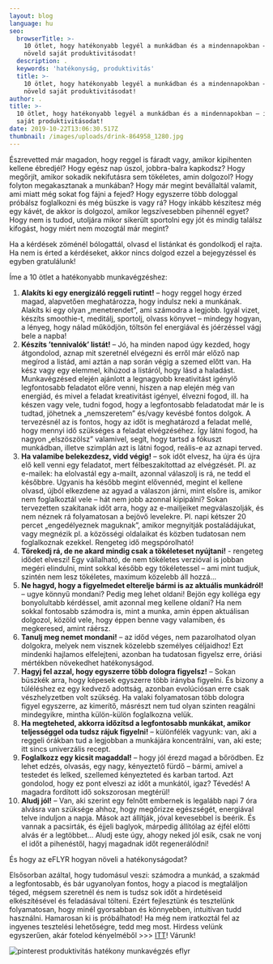 ```yaml
---
layout: blog
language: hu
seo:
  browserTitle: >-
    10 ötlet, hogy hatékonyabb legyél a munkádban és a mindennapokban – így
    növeld saját produktivitásodat!
  description: .
  keywords: 'hatékonyság, produktivitás'
  title: >-
    10 ötlet, hogy hatékonyabb legyél a munkádban és a mindennapokban – így
    növeld saját produktivitásodat!
author: .
title: >-
  10 ötlet, hogy hatékonyabb legyél a munkádban és a mindennapokban – így növeld
  saját produktivitásodat!
date: 2019-10-22T13:06:30.517Z
thumbnail: /images/uploads/drink-864958_1280.jpg
---
```

Észrevetted már magadon, hogy reggel is fáradt vagy, amikor kipihenten kellene ébredjél? Hogy egész nap úszol, jobbra-balra kapkodsz? Hogy megőrjít, amikor sokadik nekifutásra sem tökéletes, amin dolgozol? Hogy folyton megakasztanak a munkában? Hogy már megint bevállaltál valamit, ami miatt még sokat fog fájni a fejed? Hogy egyszerre több dologgal próbálsz foglalkozni és még büszke is vagy rá? Hogy inkább készítesz még egy kávét, de akkor is dolgozol, amikor legszívesebben pihennél egyet? Hogy nem is tudod, utoljára mikor sikerült sportolni egy jót és mindig találsz kifogást, hogy miért nem mozogtál már megint? 

Ha a kérdések zöménél bólogattál, olvasd el listánkat és gondolkodj el rajta. Ha nem is érted a kérdéseket, akkor nincs dolgod ezzel a bejegyzéssel és egyben gratulálunk!

Íme a 10 ötlet a hatékonyabb munkavégzéshez:

1. **Alakíts ki egy energizáló reggeli rutint!** – hogy reggel hogy érzed magad, alapvetően meghatározza, hogy indulsz neki a munkának. Alakíts ki egy olyan „menetrendet”, ami számodra a legjobb. Igyál vizet, készíts smoothie-t, meditálj, sportolj, olvass könyvet – mindegy hogyan, a lényeg, hogy nálad működjön, töltsön fel energiával és jóérzéssel vágj bele a napba!
2. **Készíts ’tennivalók’ listát!** – Jó, ha minden napod úgy kezded, hogy átgondolod, aznap mit szeretnél elvégezni és erről már előző nap megírod a listád, ami aztán a nap során végig a szemed előtt van. Ha kész vagy egy elemmel, kihúzod a listáról, hogy lásd a haladást. Munkavégzésed elején ajánlott a legnagyobb kreativitást igénylő legfontosabb feladatot előre venni, hiszen a nap elején még van energiád, és mivel a feladat kreativitást igényel, élvezni fogod, ill. ha készen vagy vele, tudni fogod, hogy a legfontosabb feladatodat már le is tudtad, jöhetnek a „nemszeretem” és/vagy kevésbé fontos dolgok. A tervezésnél az is fontos, hogy az időt is meghatározd a feladat mellé, hogy mennyi idő szükséges a feladat elvégzéséhez. Így látni fogod, ha nagyon „elszöszölsz” valamivel, segít, hogy tartsd a fókuszt munkádban, illetve szimplán azt is látni fogod, reális-e az aznapi terved.
3. **Ha valamibe belekezdesz, vidd végig!** – sok időt elvesz, ha újra és újra elő kell venni egy feladatot, mert félbeszakítottad az elvégzését. Pl. az e-mailek: ha elolvastál egy a-mailt, azonnal válaszolj is rá, ne tedd el későbbre. Ugyanis ha később megint elővennéd, megint el kellene olvasd, újból elkezdene az agyad a válaszon járni, mint elsőre is, amikor nem foglalkoztál vele – hát nem jobb azonnal kipipálni? Sokan tervezetten szakítanak időt arra, hogy az e-mailjeiket megválaszolják, és nem néznek rá folyamatosan a bejövő levelekre. Pl. napi kétszer 20 percet „engedélyeznek maguknak”, amikor megnyitják postaládájukat, vagy megnézik pl. a közösségi oldalaikat és közben tudatosan nem foglalkoznak ezekkel. Rengeteg idő megspórolható!
4. **Törekedj rá, de ne akard mindig csak a tökéleteset nyújtani!**  - rengeteg idődet elveszi! Egy vállalható, de nem tökéletes verzióval is jobban megéri elindulni, mint sokkal később egy tökéletessel – ami mint tudjuk, szintén nem lesz tökéletes, maximum közelebb áll hozzá…
5. **Ne hagyd, hogy a figyelmedet elterelje bármi is az aktuális munkádról!** – ugye könnyű mondani? Pedig meg lehet oldani! Bejön egy kolléga egy bonyolultabb kérdéssel, amit azonnal meg kellene oldani? Ha nem sokkal fontosabb számodra is, mint a munka, amin éppen aktuálisan dolgozol, közöld vele, hogy éppen benne vagy valamiben, és megkeresed, amint ráérsz.
6. **Tanulj meg nemet mondani!** – az időd véges, nem pazarolhatod olyan dolgokra, melyek nem visznek közelebb személyes céljaidhoz! Ezt mindenki hajlamos elfelejteni, azonban ha tudatosan figyelsz erre, óriási mértékben növekedhet hatékonyságod.
7. **Hagyj fel azzal, hogy egyszerre több dologra figyelsz!** – Sokan büszkék arra, hogy képesek egyszerre több irányba figyelni. És bizony a túléléshez ez egy kedvező adottság, azonban evolúciósan erre csak vészhelyzetben volt szükség. Ha valaki folyamatosan több dologra figyel egyszerre, az kimerítő, másrészt nem tud olyan szinten reagálni mindegyikre, mintha külön-külön foglalkozna velük.
8. **Ha megteheted, akkorra időzítsd a legfontosabb munkákat, amikor teljességgel oda tudsz rájuk figyelni!** – különfélék vagyunk: van, aki a reggeli órákban tud a legjobban a munkájára koncentrálni, van, aki este; itt sincs univerzális recept.
9. **Foglalkozz egy kicsit magaddal!** – hogy jól érezd magad a bőrödben. Ez lehet edzés, olvasás, egy nagy, kényeztető fürdő – bármi, amivel a testedet és lelked, szellemed kényezteted és karban tartod. Azt gondolod, hogy ez pont elveszi az időt a munkától, igaz? Tévedés! A magadra fordított idő sokszorosan megtérül!
10. **Aludj jól!** – Van, aki szerint egy felnőtt embernek is legalább napi 7 óra alvásra van szüksége ahhoz, hogy megőrizze egészségét, energiával telve induljon a napja. Mások azt állítják, jóval kevesebbel is beérik. És vannak a pacsirták, és éjjeli baglyok, márpedig állítólag az éjfél előtti alvás ér a legtöbbet… Aludj este úgy, ahogy neked jól esik, csak ne vonj el időt a pihenéstől, hagyj magadnak időt regenerálódni! 

És hogy az eFLYR hogyan növeli a hatékonyságodat?

Elsősorban azáltal, hogy tudomásul veszi: számodra a munkád, a szakmád a legfontosabb, és bár ugyanolyan fontos, hogy a piacod is megtaláljon téged, mégsem szeretnél és nem is tudsz sok időt a hirdetéseid elkészítésével és feladásával tölteni. Ezért fejlesztünk és tesztelünk folyamatosan, hogy minél gyorsabban és könnyebben, intuitívan tudd használni. Hamarosan ki is próbálhatod! Ha még nem iratkoztál fel az ingyenes tesztelési lehetőségre, tedd meg most. Hirdess velünk egyszerűen, akár fotelod kényelméből >>> [ITT](https://landing.eflyr.hu/)! Várunk!

![pinterest produktivitás hatékony munkavégzés eflyr](/images/uploads/22_produktivitás.jpg "pinterest produktivitás hatékony munkavégzés eflyr")
